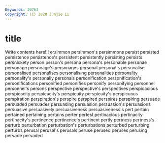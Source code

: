 ```yaml
---
Keywords: 29763
Copyright: (C) 2020 Junjie Li
---
```


# title

Write contents here!!!
ersimmon 
persimmon's 
persimmons 
persist
persisted 
persistence 
persistence's 
persistent 
persistently 
persisting 
persists 
persnickety 
person 
person's
persona 
persona's 
personable 
personae 
personage 
personage's 
personages 
personal 
personal's 
personalise
personalised 
personalises 
personalising 
personalities 
personality 
personality's 
personally 
personals 
personification 
personification's
personifications 
personified 
personifies 
personify 
personifying 
personnel 
personnel's 
persons 
perspective 
perspective's
perspectives 
perspicacious 
perspicacity 
perspicacity's 
perspicuity 
perspicuity's 
perspicuous 
perspiration 
perspiration's 
perspire
perspired 
perspires 
perspiring 
persuade 
persuaded 
persuades 
persuading 
persuasion 
persuasion's 
persuasions
persuasive 
persuasively 
persuasiveness 
persuasiveness's 
pert 
pertain 
pertained 
pertaining 
pertains 
perter
pertest 
pertinacious 
pertinacity 
pertinacity's 
pertinence 
pertinence's 
pertinent 
pertly 
pertness 
pertness's
perturb 
perturbation 
perturbation's 
perturbations 
perturbed 
perturbing 
perturbs 
perusal 
perusal's 
perusals
peruse 
perused 
peruses 
perusing 
pervade 
pervaded 
